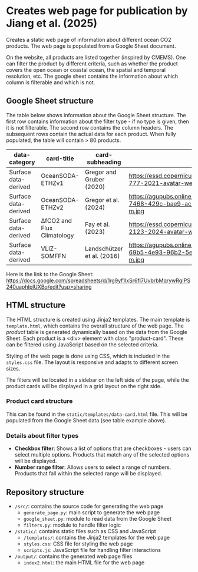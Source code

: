 # Creates web page for publication by Jiang et al. (2025)

Creates a static web page of information about different ocean CO2 products. 
The web page is populated from a Google Sheet document. 

On the website, all products are listed together (inspired by CMEMS). One can filter the product by different criteria, such as whether the product covers the open ocean or coastal ocean, the spatial and temporal resolution, etc. The google sheet contains the information about which column is filterable and which is not.


## Google Sheet structure

The table below shows information about the Google Sheet structure. The first row contains information about the filter type - if no type is given, then it is not filterable. The second row contains the column headers. The subsequent rows contain the actual data for each product. When fully populated, the table will contain > 80 products.

| data-category | card-title | card-subheading | card-image | card-attribute.icon | card-attribute.label | card-attribute.value | card-attribute.icon | card-attribute.label | card-attribute.value | card-attribute.icon | card-attribute.label | card-attribute.value | card-attribute.icon | card-attribute.label | card-attribute.value | card-summary | card-citation | card-citation-link | card-data-access | card-detail.title | card-detail.content | card-detail.title | card-detail.content |
|---|---|---|---|---|---|---|---|---|---|---|---|---|---|---|---|---|---|---|---|---|---|---|---|
| Surface data-derived | OceanSODA-ETHZv1 | Gregor and Gruber (2020) | https://essd.copernicus.org/articles/13/777/2021/essd-13-777-2021-avatar-web.png | fa-solid fa-hourglass-start | Temporal resolution | monthly | fa-solid fa-ruler-horizontal | Spatial resolution | 1.0° | fa-solid fa-calendar-days | Period | 1982 - 2022 | fa-solid fa-globe | Spatial domains | Open Ocean, Surface | Full marine carbonate system | Gregor and Gruber (2020) | https://doi.org/10.5194/essd-13-777-2021 | https://doi.org/10.25921/m5wx-ja34 | Highlight |  | Method |  |
| Surface data-derived | OceanSODA-ETHZv2 | Gregor et al. (2024) | https://agupubs.onlinelibrary.wiley.com/cms/asset/7decc330-7468-429c-bae9-ac51b085be30/gbc21584-fig-0007-m.jpg | fa-solid fa-hourglass-start | Temporal resolution | 8-daily | fa-solid fa-ruler-horizontal | Spatial resolution | 0.25° | fa-solid fa-calendar-days | Period | 1982 - 2024 | fa-solid fa-globe | Spatial domains | Open Ocean, Surface | High resolution fluxes | Gregor et al. (2024) | https://doi.org/10.1029/2024GB008127 | https://zenodo.org/records/11206366 | Highlight |  | Method |  |
| Surface data-derived | ∆fCO2 and Flux Climatology | Fay et al. (2023) | https://essd.copernicus.org/articles/16/2123/2024/essd-16-2123-2024-avatar-web.png | fa-solid fa-hourglass-start | Temporal resolution | climatology, monthly | fa-solid fa-ruler-horizontal | Spatial resolution | 1.0° | fa-solid fa-calendar-days | Period |  | fa-solid fa-globe | Spatial domains | Open Ocean, Surface | Updated Takahashi climatology | Fay et al. (2023) | https://essd.copernicus.org/articles/16/2123/2024/ | https://doi.org/10.25921/295g-sn13 | Highlight | else | Method | something |
| Surface data-derived | VLIZ-SOMFFN | Landschützer et al. (2016) | https://agupubs.onlinelibrary.wiley.com/cms/asset/547d18a7-69b5-4e93-96b2-5e8371310b43/gbc20188-fig-0001-m.jpg | fa-solid fa-hourglass-start | Temporal resolution | monthly | fa-solid fa-ruler-horizontal | Spatial resolution | 1.0° | fa-solid fa-calendar-days | Period | 1982 - 2024 | fa-solid fa-globe | Spatial domains | Surface, Open Ocean | The OG | Landschützer et al. (2016) |  |  | Highlight |  | Method |  |
Here is the link to the Google Sheet:  
https://docs.google.com/spreadsheets/d/1rg9yf1IxSr6fI7UvbrbMqrywRgIPS240uaphIplUXBo/edit?usp=sharing


## HTML structure
The HTML structure is created using Jinja2 templates. The main template is `template.html`, which contains the overall structure of the web page. The *product* table is generated dynamically based on the data from the Google Sheet.
Each product is a \<div> element with class "product-card". These can be filtered using JavaScript based on the selected criteria. 


Styling of the web page is done using CSS, which is included in the `styles.css` file. The layout is responsive and adapts to different screen sizes.

The filters will be located in a sidebar on the left side of the page, while the product cards will be displayed in a grid layout on the right side. 

### Product card structure
This can be found in the `static/templates/data-card.html` file. This will be populated from the Google Sheet data (see table example above). 


### Details about filter types

- **Checkbox filter**: Shows a list of options that are checkboxes - users can select multiple options. Products that match any of the selected options will be displayed.
- **Number range filter**: Allows users to select a range of numbers. Products that fall within the selected range will be displayed.


## Repository structure

- `/src/`: contains the source code for generating the web page
  - `generate_page.py`: main script to generate the web page  
  - `google_sheet.py`: module to read data from the Google Sheet
  - `filters.py`: module to handle filter logic
- `/static/`: contains static files such as CSS and JavaScript
  - `/templates/`: contains the Jinja2 templates for the web page
  - `styles.css`: CSS file for styling the web page
  - `scripts.js`: JavaScript file for handling filter interactions
- `/output/`: contains the generated web page files
  - `index2.html`: the main HTML file for the web page